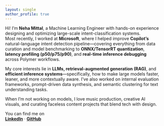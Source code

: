 ```yaml
---
layout: single
author_profile: true
---
```


Hi! I’m **Neha Mittal**, a Machine Learning Engineer with hands-on experience designing and optimizing large-scale intent-classification systems.  
Most recently, I worked at **Microsoft**, where I helped improve **Copilot’s** natural-language intent detection pipeline—covering everything from data curation and model benchmarking to **ONNX/TensorRT quantization**, **latency profiling (p50/p75/p90)**, and **real-time inference debugging** across Polymer workflows.

My core interests lie in **LLMs, retrieval-augmented generation (RAG)**, and **efficient inference systems**—specifically, how to make large models faster, leaner, and more contextually aware. I’ve also worked on internal evaluation frameworks, prompt-driven data synthesis, and semantic clustering for text understanding tasks.


When I’m not working on models, I love music production, creative AI visuals, and curating faceless content projects that blend tech with design.

You can find me on  
[**LinkedIn**](https://www.linkedin.com/in/neha-mittal1/) · [**GitHub**](https://github.com/nxob)
